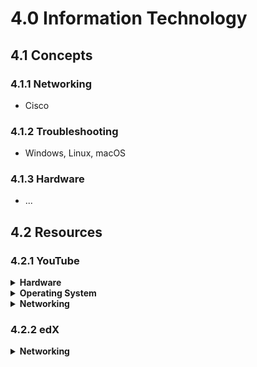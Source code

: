 # 4.0 Information Technology

## 4.1 Concepts

### 4.1.1 Networking
- Cisco

### 4.1.2 Troubleshooting
- Windows, Linux, macOS

### 4.1.3 Hardware
- ...

## 4.2 Resources

### 4.2.1 YouTube

<details>
  <summary><strong>Hardware</strong></summary>

1. [x] [How To Build a Computer Tutorials - thenewboston](https://www.youtube.com/watch?v=NNbEBARu6LY&list=PLC315B2A086BA6AAF) ★★★☆☆

</details>

<details>
  <summary><strong>Operating System</strong></summary>

1. [x] [Linux Tutorial for Beginners Playlist - thenewboston](https://www.youtube.com/watch?v=HjuHHI60s44&list=PL6gx4Cwl9DGCkg2uj3PxUWhMDuTw3VKjM) ★★★★★

</details>

<details>
  <summary><strong>Networking</strong></summary>

1. [ ] [Computer Networking Playlist - thenewboston](https://www.youtube.com/watch?v=ueVnSz_lXEs&list=PL6gx4Cwl9DGBpuvPW0aHa7mKdn_k9SPKO) ☆☆☆☆☆

</details>

### 4.2.2 edX

<details>
  <summary><strong>Networking</strong></summary>

1. [ ] [CS50's Understanding Technology](https://www.edx.org/course/cs50s-understanding-technology-harvardx-cs50t) ☆☆☆☆☆

</details>

